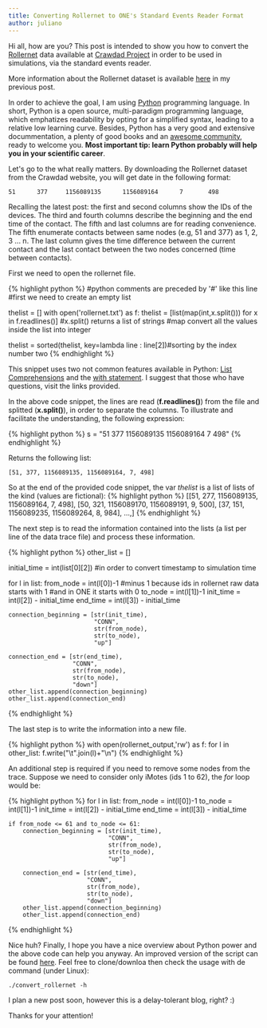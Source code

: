 ```yaml
---
title: Converting Rollernet to ONE's Standard Events Reader Format
author: juliano
---
```


Hi all, how are you?
This post is intended to show you how to convert the [Rollernet](http://www-rp.lip6.fr/rollernet/en/index.html) data available at [Crawdad Project](http://crawdad.org/) in order to be used in simulations, via the standard events reader.

More information about the Rollernet dataset is available [here](../notes-on-traces-2-rollernet/) in my previous post.

In order to achieve the goal, I am using [Python](https://www.python.org/) programming language. In short, Python is a open source, multi-paradigm programming language, which emphatizes readability by opting for a simplified syntax, leading to a relative low learning curve. Besides, Python has a very good and extensive docummentation, a plenty of good books and an [awesome community](https://www.python.org/community/), ready to welcome you. **Most important tip: learn Python probably will help you in your scientific career**.

Let's go to the what really matters. By downloading the Rollernet dataset from the Crawdad website, you will get date in the following format:

    51      377     1156089135      1156089164      7       498

Recalling the latest post: the first and second columns show the IDs of the devices. The third and fourth columns describe the beginning and the end time of the contact. The fifth and last columns are for reading convenience. The fifth enumerate contacts between same nodes (e.g, 51 and 377) as 1, 2, 3 ... n. The last column gives the time difference between the current contact and the last contact between the two nodes concerned (time between contacts).

First we need to open the rollernet file.

{% highlight python %}
#python comments are preceded by '#' like this line
#first we need to create an empty list

thelist = []
with open('rollernet.txt') as f:
    thelist = [list(map(int,x.split())) for x in f.readlines()]
    #x.split() returns a list of strings
    #map convert all the values inside the list into integer

thelist = sorted(thelist, key=lambda line : line[2])#sorting by the index number two
{% endhighlight %}

This snippet uses two not common features available in Python: [List Comprehensions](https://docs.python.org/2/tutorial/datastructures.html#list-comprehensions) and the [with statement](https://docs.python.org/2/reference/compound_stmts.html#the-with-statement). I suggest that those who have questions, visit the links provided.

In the above code snippet, the lines are read (**f.readlines()**) from the file and splitted (**x.split()**), in order to separate the columns.
To illustrate and facilitate the understanding, the following expression:

{% highlight python %}
s = "51      377     1156089135      1156089164      7       498"
{% endhighlight %}

Returns the following list:

    [51, 377, 1156089135, 1156089164, 7, 498]

So at the end of the provided code snippet, the var *thelist* is a list of lists of the kind (values are fictional):
{% highlight python %}
    [[51, 277, 1156089135, 1156089164, 7, 498],
     [50, 321, 1156089170, 1156089191, 9, 500],
     [37, 151, 1156089235, 1156089264, 8, 984], ...,]
{% endhighlight %}

The next step is to read the information contained into the lists (a list per line of the data trace file) and process these information.

{% highlight python %}
other_list = []

initial_time = int(list[0][2]) #in order to convert timestamp to simulation time

for l in list:
    from_node = int(l[0])-1 #minus 1 because ids in rollernet raw data starts with 1 
                            #and in ONE it starts with 0
    to_node = int(l[1])-1
    init_time = int(l[2]) - initial_time
    end_time = int(l[3]) - initial_time

    connection_beginning = [str(init_time),
                            "CONN", 
                            str(from_node),
                            str(to_node),
                            "up"]

    connection_end = [str(end_time),
                      "CONN",
                      str(from_node),
                      str(to_node),
                      "down"]
    other_list.append(connection_beginning)
    other_list.append(connection_end)
{% endhighlight %}

The last step is to write the information into a new file.

{% highlight python %}
with open(rollernet_output,'rw') as f:
    for l in other_list:
        f.write("\t".join(l)+"\n")
{% endhighlight %}

An additional step is required if you need to remove some nodes from the trace. Suppose we need to consider only iMotes (ids 1 to 62), the *for* loop would be:

{% highlight python %}
for l in list:
    from_node = int(l[0])-1
    to_node = int(l[1])-1
    init_time = int(l[2]) - initial_time
    end_time = int(l[3]) - initial_time

    if from_node <= 61 and to_node <= 61:
        connection_beginning = [str(init_time), 
                                "CONN", 
                                str(from_node),
                                str(to_node),
                                "up"]

        connection_end = [str(end_time),
                          "CONN",
                          str(from_node),
                          str(to_node),
                          "down"]
        other_list.append(connection_beginning)
        other_list.append(connection_end)
{% endhighlight %}

Nice huh?
Finally, I hope you have a nice overview about Python power and the above code can help you anyway.
An improved version of the script can be found [here](http://github.com/julianofischer/dtnscripts). Feel free to clone/downloa then check the usage with de command (under Linux):

    ./convert_rollernet -h

I plan a new post soon, however this is a delay-tolerant blog, right? :)

Thanks for your attention!
